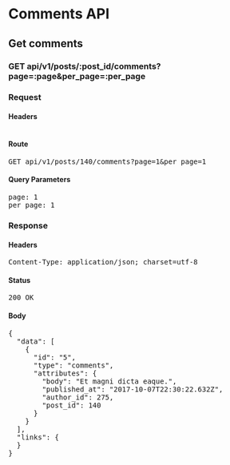 # Comments API

## Get comments

### GET api/v1/posts/:post_id/comments?page=:page&amp;per_page=:per_page
### Request

#### Headers

<pre></pre>

#### Route

<pre>GET api/v1/posts/140/comments?page=1&amp;per_page=1</pre>

#### Query Parameters

<pre>page: 1
per_page: 1</pre>

### Response

#### Headers

<pre>Content-Type: application/json; charset=utf-8</pre>

#### Status

<pre>200 OK</pre>

#### Body

<pre>{
  "data": [
    {
      "id": "5",
      "type": "comments",
      "attributes": {
        "body": "Et magni dicta eaque.",
        "published_at": "2017-10-07T22:30:22.632Z",
        "author_id": 275,
        "post_id": 140
      }
    }
  ],
  "links": {
  }
}</pre>
